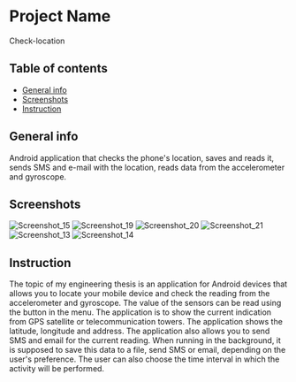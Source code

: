 # Project Name
Check-location

## Table of contents
* [General info](#general-info)
* [Screenshots](#screenshots)
* [Instruction](#instruction)

## General info
Android application that checks the phone's location, saves and reads it, sends SMS and e-mail with the location, reads data from the accelerometer and gyroscope.

## Screenshots
![Screenshot_15](https://user-images.githubusercontent.com/75620370/110850718-67aa4880-82b0-11eb-9cf7-6543cd200fab.png)
![Screenshot_19](https://user-images.githubusercontent.com/75620370/110851118-eacb9e80-82b0-11eb-866f-3be7f39ce691.png)
![Screenshot_20](https://user-images.githubusercontent.com/75620370/110851428-50b82600-82b1-11eb-88cb-e7ca9497e043.png)
![Screenshot_21](https://user-images.githubusercontent.com/75620370/110852452-afca6a80-82b2-11eb-9d40-2f5265bc63df.png)
![Screenshot_13](https://user-images.githubusercontent.com/75620370/110852060-2adf5100-82b2-11eb-97c2-8d5b966d7f9a.png)
![Screenshot_14](https://user-images.githubusercontent.com/75620370/110852180-4fd3c400-82b2-11eb-8bce-f8e4a361b138.png)

## Instruction
The topic of my engineering thesis is an application for Android devices that allows you to locate your mobile device and check the reading from the accelerometer and gyroscope. 
The value of the sensors can be read using the button in the menu. The application is to show the current indication from GPS satellite or telecommunication towers. 
The application shows the latitude, longitude and address. The application also allows you to send SMS and email for the current reading. When running in the background, 
it is supposed to save this data to a file, send SMS or email, depending on the user's preference. The user can also choose the time interval in which the activity 
will be performed.
